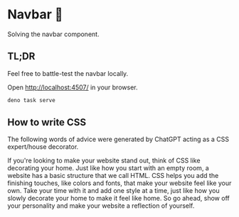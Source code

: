 # Navbar 🧪

Solving the navbar component.

## TL;DR

Feel free to battle-test the navbar locally.

Open <http://localhost:4507/> in your browser.

```bash
deno task serve
```

## How to write CSS

The following words of advice were generated by ChatGPT acting as a CSS expert/house decorator.

If you're looking to make your website stand out, think of CSS like decorating
your home. Just like how you start with an empty room, a website has a basic
structure that we call HTML. CSS helps you add the finishing touches, like
colors and fonts, that make your website feel like your own. Take your time with
it and add one style at a time, just like how you slowly decorate your home to
make it feel like home. So go ahead, show off your personality and make your
website a reflection of yourself.
